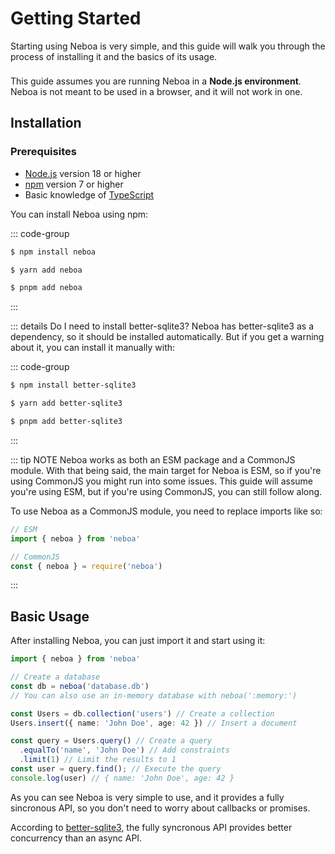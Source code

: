 
# Getting Started

Starting using Neboa is very simple, and this guide will walk you through the process of installing it and the basics of its usage.

<div class="tip custom-block" style="padding-top: 8px">
This guide assumes you are running Neboa in a <b>Node.js environment</b>.<br> 
Neboa is not meant to be used in a browser, and it will not work in one.
</div>

## Installation

### Prerequisites
- [Node.js](https://nodejs.org/en/) version 18 or higher
- [npm](https://www.npmjs.com/) version 7 or higher
- Basic knowledge of [TypeScript](https://www.typescriptlang.org/)

You can install Neboa using npm:

::: code-group
```sh [npm]
$ npm install neboa
```
```sh [yarn]
$ yarn add neboa
```
```sh [pnpm]
$ pnpm add neboa
```
:::

::: details Do I need to install better-sqlite3?
Neboa has better-sqlite3 as a dependency, so it should be installed automatically. But if you get a warning about it, you can install it manually with:

::: code-group
```sh [npm]
$ npm install better-sqlite3
```
```sh [yarn]
$ yarn add better-sqlite3
```
```sh [pnpm]
$ pnpm add better-sqlite3
```
:::

::: tip NOTE
Neboa works as both an ESM package and a CommonJS module.
With that being said, the main target for Neboa is ESM, so if you're using CommonJS you might run into some issues.
This guide will assume you're using ESM, but if you're using CommonJS, you can still follow along.

To use Neboa as a CommonJS module, you need to replace imports like so:
  
```ts
// ESM
import { neboa } from 'neboa'

// CommonJS
const { neboa } = require('neboa')
```
:::

## Basic Usage

After installing Neboa, you can just import it and start using it:

```ts
import { neboa } from 'neboa'

// Create a database
const db = neboa('database.db') 
// You can also use an in-memory database with neboa(':memory:')

const Users = db.collection('users') // Create a collection
Users.insert({ name: 'John Doe', age: 42 }) // Insert a document

const query = Users.query() // Create a query
  .equalTo('name', 'John Doe') // Add constraints
  .limit(1) // Limit the results to 1
const user = query.find(); // Execute the query
console.log(user) // { name: 'John Doe', age: 42 }
```

As you can see Neboa is very simple to use, and it provides a fully sincronous API, so you don't need to worry about callbacks or promises.

According to [better-sqlite3](https://github.com/WiseLibs/better-sqlite3), the fully syncronous API provides better concurrency than an async API.
